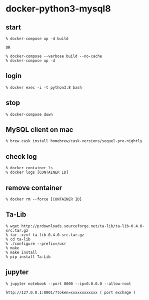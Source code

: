# docker-python3-mysql8


## start
```
% docker-compose up -d build 

OR 

% docker-compose --verbose build --no-cache
% docker-compose up -d   
```

## login 

```
% docker exec -i -t python3.8 bash 
```

## stop
```
% docker-compose down
```

## MySQL client on mac
```
% brew cask install homebrew/cask-versions/sequel-pro-nightly
```

## check log
```
% docker container ls  
% docker logs [CONTAINER ID]
```

## remove container
```
% docker rm --force [CONTAINER ID]
```

## Ta-Lib
```
% wget http://prdownloads.sourceforge.net/ta-lib/ta-lib-0.4.0-src.tar.gz
% tar -xzvf ta-lib-0.4.0-src.tar.gz
% cd ta-lib
% ./configure --prefix=/usr
% make
% make install
% pip install Ta-Lib
```

## jupyter
```
% jupyter notebook --port 8000 --ip=0.0.0.0 --allow-root

http://127.0.0.1:8001/?token=xxxxxxxxxxxx ( port exchage )
```
